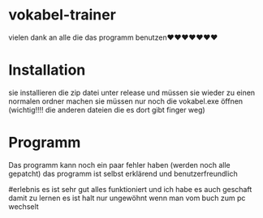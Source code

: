 # vokabel-trainer



vielen dank an alle die das programm benutzen❤❤❤❤❤❤❤


# Installation
sie installieren die zip datei unter release und müssen sie wieder zu einen normalen ordner machen
sie müssen nur noch die vokabel.exe öffnen (wichtig!!!! die anderen dateien die es dort gibt finger weg)


# Programm
Das programm kann noch ein paar fehler haben (werden noch alle gepatcht)
das programm ist selbst erklärend und benutzerfreundlich


#erlebnis 
es ist sehr gut alles funktioniert und ich habe es auch geschaft damit zu lernen 
es ist halt nur ungewöhnt wenn man vom buch zum pc wechselt 


